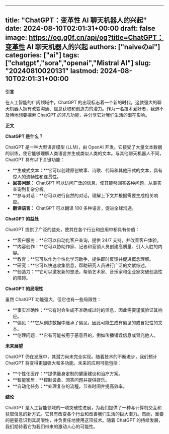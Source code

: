 
---
title: "ChatGPT：变革性 AI 聊天机器人的兴起"
date: 2024-08-10T02:01:31+00:00
draft: false
image: https://og.g0f.cn/api/og?title=ChatGPT：变革性 AI 聊天机器人的兴起
authors: ["naiveのai"]
categories: ["ai"]
tags: ["chatgpt","sora","openai","Mistral AI"]
slug: "20240810020131"
lastmod: 2024-08-10T02:01:31+00:00
---
**引言**

在人工智能的广阔领域中，ChatGPT 的出现标志着一个新的时代。这款强大的聊天机器人拥有改变沟通、信息获取和创造力的潜力。作为一名技术爱好者，我迫不及待地想要探索 ChatGPT 的非凡功能，并分享它对我们生活的潜在影响。

**正文**

**ChatGPT 是什么？**

ChatGPT 是一种大型语言模型 (LLM)，由 OpenAI 开发。它接受了大量文本数据的训练，使它能够理解人类语言并生成类似人类的文本。与其他聊天机器人不同，ChatGPT 具有以下关键功能：

* **生成式文本：**它可以创建原创故事、诗歌、代码和其他形式的文本，具有惊人的流畅性和连贯性。
* **回答问题：** ChatGPT 可以访问广泛的信息，使其能够回答各种问题，从事实查询到复杂分析。
* **参与对话：**它可以进行自然的对话，理解上下文并根据需要生成相关响应。
* **翻译语言：** ChatGPT 可以翻译 100 多种语言，促进全球沟通。

**ChatGPT 的益处**

ChatGPT 提供了广泛的益处，使其在各个行业和应用中都具有价值：

* **客户服务：**它可以自动化客户查询，提供 24/7 支持，并改善客户体验。
* **内容创作：**它可以协助作家、记者和营销人员创建高质量、引人入胜的内容。
* **教育：**它可以作为个性化学习助手，提供即时反馈并促进概念理解。
* **研究：**它可以快速收集信息，帮助研究人员进行广泛的文献综述。
* **创造力：**它可以激发新的想法，帮助艺术家、音乐家和企业家突破创造性的障碍。

**ChatGPT 的局限性**

虽然 ChatGPT 功能强大，但它也有一些局限性：

* **事实准确性：**它有时会生成不准确或过时的信息，因此需要谨慎验证其响应。
* **偏见：**它从训练数据中继承了偏见，因此可能生成有偏见的或冒犯性的文本。
* **伦理问题：**它有可能被用于恶意目的，例如传播错误信息或冒充他人。

**未来展望**

ChatGPT 仍在发展中，其潜力尚未完全实现。随着技术的不断进步，我们预计 ChatGPT 将变得更加强大和多功能。未来的应用可能包括：

* **个性化医疗：**提供量身定制的健康建议和治疗方案。
* **智能家居：**控制设备、回答问题并提供娱乐。
* **自动化任务：**处理复杂的流程，节省时间并提高效率。

**结论**

ChatGPT 是人工智能领域的一项突破性进展，为我们提供了一种与计算机交互和获取信息的新方式。它具有改变各个行业和改善我们生活的巨大潜力。然而，重要的是要意识到其局限性，并负责任地使用这项技术。随着 ChatGPT 的持续发展，我们期待着它为我们带来的激动人心的可能性。